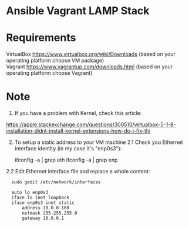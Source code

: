# Ansible Vagrant LAMP Stack
# Requirements

VirtualBox https://www.virtualbox.org/wiki/Downloads (based on your operating platform choose VM package) <br>
Vagrant https://www.vagrantup.com/downloads.html (based on your operating platform choose Vagrant)





# Note
1. If you have a problem with Kernel, check this article:

  https://apple.stackexchange.com/questions/300510/virtualbox-5-1-8-installation-didnt-install-kernel-extensions-how-do-i-fix-thi

2. To setup a static address to your VM machine
  2.1 Check you Ethernet interface identity (in my case it's "enp0s3"): 
      
      ifconfig -a | grep eth
      ifconfig -a | grep enp

  2.2 Edit Ethernet interface file and replace a whole content: 
      
      sudo gedit /etc/network/interfaces

      auto lo enp0s3
      iface lo inet loopback
      iface enp0s3 inet static
          address 10.0.0.100
          netmask 255.255.255.0
          gateway 10.0.0.1
